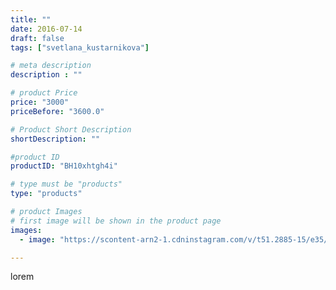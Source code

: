 ```yaml
---
title: ""
date: 2016-07-14
draft: false
tags: ["svetlana_kustarnikova"]

# meta description
description : ""

# product Price
price: "3000"
priceBefore: "3600.0"

# Product Short Description
shortDescription: ""

#product ID
productID: "BH10xhtgh4i"

# type must be "products"
type: "products"

# product Images
# first image will be shown in the product page
images:
  - image: "https://scontent-arn2-1.cdninstagram.com/v/t51.2885-15/e35/13671252_1772896116321015_108127006_n.jpg?se=7&tp=1&_nc_ht=scontent-arn2-1.cdninstagram.com&_nc_cat=103&_nc_ohc=cpdBdJ3abw0AX9tEXi9&ccb=7-4&oh=8be7df0aa34724513af459a2eb59f183&oe=60823323&ig_cache_key=MTI5NDE3MjU2OTgwODgwNTQxMA%3D%3D.2-ccb7-4"

---
```

lorem
